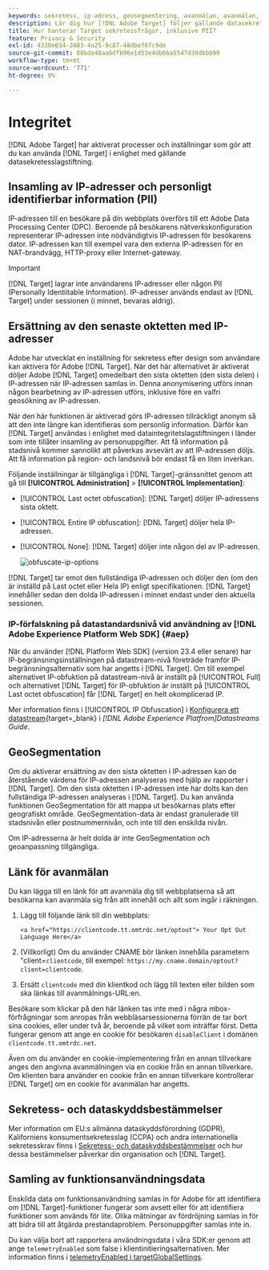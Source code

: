 ```yaml
---
keywords: sekretess, ip-adress, geosegmentering, avanmälan, avanmälan, avanmälan, datasekretess, myndighetsbestämmelser, gdpr, ccpa, sekretess, personligt identifierbar information, PII
description: Lär dig hur [!DNL Adobe Target] följer gällande datasekretesslagstiftning, inklusive insamling och hantering av IP-adresser, PII och avanmälningsanvisningar.
title: Hur hanterar Target sekretessfrågor, inklusive PII?
feature: Privacy & Security
exl-id: 4330e034-2483-4a25-9c87-48dbef6fc9de
source-git-commit: 88bde40aa6dfb96e1d53e4db6ba5547d38dbbb99
workflow-type: tm+mt
source-wordcount: '771'
ht-degree: 0%

---
```


# Integritet

[!DNL Adobe Target] har aktiverat processer och inställningar som gör att du kan använda [!DNL Target] i enlighet med gällande datasekretesslagstiftning.

## Insamling av IP-adresser och personligt identifierbar information (PII)

IP-adressen till en besökare på din webbplats överförs till ett Adobe Data Processing Center (DPC). Beroende på besökarens nätverkskonfiguration representerar IP-adressen inte nödvändigtvis IP-adressen för besökarens dator. IP-adressen kan till exempel vara den externa IP-adressen för en NAT-brandvägg, HTTP-proxy eller Internet-gateway.

>[!IMPORTANT]
>
>[!DNL Target] lagrar inte användarens IP-adresser eller någon PII (Personally Identiitable Information). IP-adresser används endast av [!DNL Target] under sessionen (i minnet, bevaras aldrig).

## Ersättning av den senaste oktetten med IP-adresser

Adobe har utvecklat en inställning för sekretess efter design som användare kan aktivera för Adobe [!DNL Target]. När det här alternativet är aktiverat döljer Adobe [!DNL Target] omedelbart den sista oktetten (den sista delen) i IP-adressen när IP-adressen samlas in. Denna anonymisering utförs innan någon bearbetning av IP-adressen utförs, inklusive före en valfri geosökning av IP-adressen.

När den här funktionen är aktiverad görs IP-adressen tillräckligt anonym så att den inte längre kan identifieras som personlig information. Därför kan [!DNL Target] användas i enlighet med dataintegritetslagstiftningen i länder som inte tillåter insamling av personuppgifter. Att få information på stadsnivå kommer sannolikt att påverkas avsevärt av att IP-adressen döljs. Att få information på region- och landsnivå bör endast få en liten inverkan.

Följande inställningar är tillgängliga i [!DNL Target]-gränssnittet genom att gå till **[!UICONTROL Administration]** > **[!UICONTROL Implementation]**:

* [!UICONTROL Last octet obfuscation]: [!DNL Target] döljer IP-adressens sista oktett.
* [!UICONTROL Entire IP obfuscation]: [!DNL Target] döljer hela IP-adressen.
* [!UICONTROL None]: [!DNL Target] döljer inte någon del av IP-adressen.

  ![obfuscate-ip-options](assets/obfuscate-ip.png)

[!DNL Target] tar emot den fullständiga IP-adressen och döljer den (om den är inställd på Last octet eller Hela IP) enligt specifikationen. [!DNL Target] innehåller sedan den dolda IP-adressen i minnet endast under den aktuella sessionen.

### IP-förfalskning på datastandardsnivå vid användning av [!DNL Adobe Experience Platform Web SDK] {#aep}

När du använder [!DNL Platform Web SDK] (version 23.4 eller senare) har IP-begränsningsinställningen på datastream-nivå företräde framför IP-begränsningsalternativ som har angetts i [!DNL Target]. Om till exempel alternativet IP-obfuktion på datastream-nivå är inställt på [!UICONTROL Full] och alternativet [!DNL Target] för IP-obfuktion är inställt på [!UICONTROL Last octet obfuscation] får [!DNL Target] en helt okomplicerad IP.

Mer information finns i [!UICONTROL IP Obfuscation] i [Konfigurera ett datastream](https://experienceleague.adobe.com/docs/experience-platform/datastreams/configure.html){target=_blank} i *[!DNL Adobe Experience Platfrom]Datastreams Guide*.

## GeoSegmentation

Om du aktiverar ersättning av den sista oktetten i IP-adressen kan de återstående värdena för IP-adressen analyseras med hjälp av rapporter i [!DNL Target]. Om den sista oktetten i IP-adressen inte har dolts kan den fullständiga IP-adressen analyseras i [!DNL Target]. Du kan använda funktionen GeoSegmentation för att mappa ut besökarnas plats efter geografiskt område. GeoSegmentation-data är endast granulerade till stadsnivån eller postnummernivån, och inte till den enskilda nivån.

Om IP-adresserna är helt dolda är inte GeoSegmentation och geoanpassning tillgängliga.

## Länk för avanmälan

Du kan lägga till en länk för att avanmäla dig till webbplatserna så att besökarna kan avanmäla sig från allt innehåll och allt som ingår i räkningen.

1. Lägg till följande länk till din webbplats:

   `<a href="https://clientcode.tt.omtrdc.net/optout"> Your Opt Out Language Here</a>`

1. (Villkorligt) Om du använder CNAME bör länken innehålla parametern &quot;client=`clientcode`, till exempel:
   `https://my.cname.domain/optout?client=clientcode`.

1. Ersätt `clientcode` med din klientkod och lägg till texten eller bilden som ska länkas till avanmälnings-URL:en.

Besökare som klickar på den här länken tas inte med i några mbox-förfrågningar som anropas från webbläsarsessionerna förrän de tar bort sina cookies, eller under två år, beroende på vilket som inträffar först. Detta fungerar genom att ange en cookie för besökaren `disableClient` i domänen `clientcode.tt.omtrdc.net`.

Även om du använder en cookie-implementering från en annan tillverkare anges den angivna avanmälningen via en cookie från en annan tillverkare. Om klienten bara använder en cookie från en annan tillverkare kontrollerar [!DNL Target] om en cookie för avanmälan har angetts.

## Sekretess- och dataskyddsbestämmelser

Mer information om EU:s allmänna dataskyddsförordning (GDPR), Kaliforniens konsumentsekretesslag (CCPA) och andra internationella sekretesskrav finns i [Sekretess- och dataskyddsbestämmelser](/help/dev/before-implement/privacy/cmp-privacy-and-general-data-protection-regulation.md) och hur dessa bestämmelser påverkar din organisation och [!DNL Target].

## Samling av funktionsanvändningsdata

Enskilda data om funktionsanvändning samlas in för Adobe för att identifiera om [!DNL Target]-funktioner fungerar som avsett eller för att identifiera funktioner som används för lite. Olika mätningar av fördröjning samlas in för att bidra till att åtgärda prestandaproblem. Personuppgifter samlas inte in.

Du kan välja bort att rapportera användningsdata i våra SDK:er genom att ange `telemetryEnabled` som false i klientinitieringsalternativen. Mer information finns i [telemetryEnabled i targetGlobalSettings](/help/dev/implement/client-side/atjs/atjs-functions/targetglobalsettings.md#telemetryenabled).

